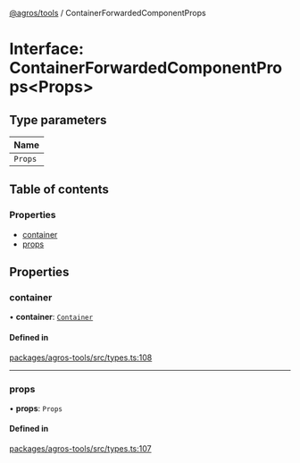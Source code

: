 [@agros/tools](../index.md) / ContainerForwardedComponentProps

# Interface: ContainerForwardedComponentProps<Props\>

## Type parameters

| Name |
| :------ |
| `Props` |

## Table of contents

### Properties

- [container](ContainerForwardedComponentProps.md#container)
- [props](ContainerForwardedComponentProps.md#props)

## Properties

### <a id="container" name="container"></a> container

• **container**: [`Container`](Container.md)

#### Defined in

[packages/agros-tools/src/types.ts:108](https://github.com/agrosjs/agros/blob/8d6de45/packages/agros-tools/src/types.ts#L108)

___

### <a id="props" name="props"></a> props

• **props**: `Props`

#### Defined in

[packages/agros-tools/src/types.ts:107](https://github.com/agrosjs/agros/blob/8d6de45/packages/agros-tools/src/types.ts#L107)

